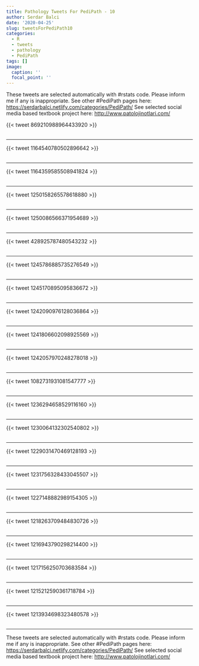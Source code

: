 ```yaml
---
title: Pathology Tweets For PediPath - 10
author: Serdar Balci
date: '2020-04-25'
slug: tweetsForPediPath10
categories:
  - R
  - tweets
  - pathology
  - PediPath
tags: []
image:
  caption: ''
  focal_point: ''
---
```



These tweets are selected automatically with #rstats code. Please inform me if any is inappropriate.
See other #PediPath pages here: https://serdarbalci.netlify.com/categories/PediPath/ 
See selected social media based textbook project here: http://www.patolojinotlari.com/

{{< tweet 869210988964433920 >}}
<br>
<br>
<hr>
{{< tweet 1164540780502896642 >}}
<br>
<br>
<hr>
{{< tweet 1164359585508941824 >}}
<br>
<br>
<hr>
{{< tweet 1250158265578618880 >}}
<br>
<br>
<hr>
{{< tweet 1250086566371954689 >}}
<br>
<br>
<hr>
{{< tweet 428925787480543232 >}}
<br>
<br>
<hr>
{{< tweet 1245786885735276549 >}}
<br>
<br>
<hr>
{{< tweet 1245170895095836672 >}}
<br>
<br>
<hr>
{{< tweet 1242090976128036864 >}}
<br>
<br>
<hr>
{{< tweet 1241806602098925569 >}}
<br>
<br>
<hr>
{{< tweet 1242057970248278018 >}}
<br>
<br>
<hr>
{{< tweet 1082731931081547777 >}}
<br>
<br>
<hr>
{{< tweet 1236294658529116160 >}}
<br>
<br>
<hr>
{{< tweet 1230064132302540802 >}}
<br>
<br>
<hr>
{{< tweet 1229031470469128193 >}}
<br>
<br>
<hr>
{{< tweet 1231756328433045507 >}}
<br>
<br>
<hr>
{{< tweet 1227148882989154305 >}}
<br>
<br>
<hr>
{{< tweet 1218263709484830726 >}}
<br>
<br>
<hr>
{{< tweet 1216943790298214400 >}}
<br>
<br>
<hr>
{{< tweet 1217156250703683584 >}}
<br>
<br>
<hr>
{{< tweet 1215212590361718784 >}}
<br>
<br>
<hr>
{{< tweet 1213934698323480578 >}}
<br>
<br>
<hr>


These tweets are selected automatically with #rstats code. Please inform me if any is inappropriate.
See other #PediPath pages here: https://serdarbalci.netlify.com/categories/PediPath/ 
See selected social media based textbook project here: http://www.patolojinotlari.com/
